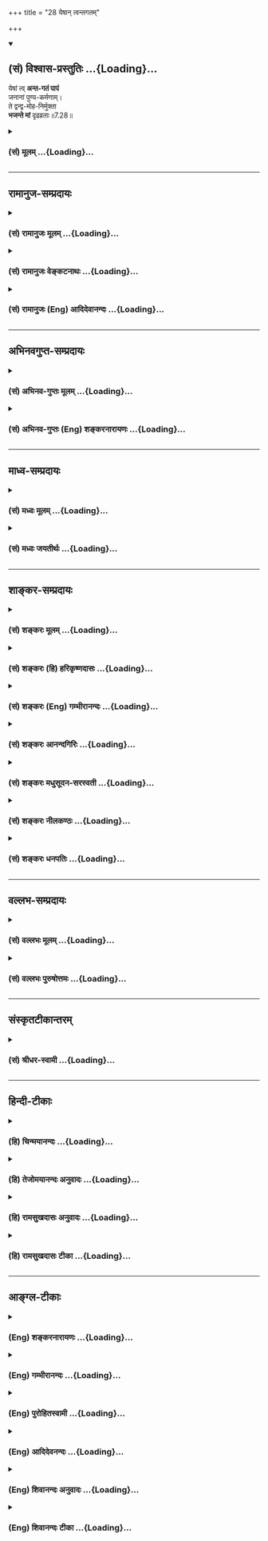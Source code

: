 +++
title = "28 येषान् त्वन्तगतम्"

+++
<div class="js_include" newlevelforh1="2" title="(सं) विश्वास-प्रस्तुतिः" unfilled url="/mahAbhAratam/shlokashaH/06-bhIShma-parva/03-bhagavad-gItA-parva/saMskRtam/vishvAsa-prastutiH/07_jnAna-vijnAna-yogaH/28_yeShAn_tvantagata.md">
<details open><summary><h2>(सं) विश्वास-प्रस्तुतिः ...{Loading}...</h2></summary>

येषां त्व् **अन्त-गतं पापं**  
जनानां पुण्य-कर्मणाम्।  
ते द्वन्द्व-मोह-निर्मुक्ता  
**भजन्ते मां** दृढव्रताः॥7.28॥
</details>
</div>
<div class="js_include collapsed" newlevelforh1="3" title="(सं) मूलम्" unfilled url="/mahAbhAratam/shlokashaH/06-bhIShma-parva/03-bhagavad-gItA-parva/saMskRtam/mUlam/07_jnAna-vijnAna-yogaH/28_yeShAn_tvantagata.md">
<details><summary><h3>(सं) मूलम् ...{Loading}...</h3></summary>

येषां त्वन्तगतं पापं जनानां पुण्यकर्मणाम्।  
ते द्वन्द्वमोहनिर्मुक्ता भजन्ते मां दृढव्रताः।।7.28।।
</details>
</div>


_________________
## रामानुज-सम्प्रदायः
<div class="js_include collapsed" newlevelforh1="3" title="(सं) रामानुजः मूलम्" unfilled url="/mahAbhAratam/shlokashaH/06-bhIShma-parva/03-bhagavad-gItA-parva/saMskRtam/rAmAnujaH/mUlam/07_jnAna-vijnAna-yogaH/28_yeShAn_tvantagata.md">
<details><summary><h3>(सं) रामानुजः मूलम् ...{Loading}...</h3></summary>

।।7.28।। येषां तु अनेकजन्मार्जितेन उत्कृष्टपुण्यसंचयेन गुणमयं
द्वन्द्वेच्छाद्वेषहेतुभूतं मदौन्मुख्यविरोधि च अनादिकालप्रवृत्तं **पापम्
अन्तगतं** क्षीणम् **ते** पूर्वोक्तेन सुकृततारतम्येन मां शरणम् अनुप्रपद्य
गुणमयान्मोहाद् विनिर्मुक्ताः जरामरणमोक्षाय
प्रकृतिवियुक्तात्मस्वरूपदर्शनाय महते च ऐश्वर्याय मत्प्राप्त्ये च
**दृढव्रताः** दृढसंकल्पा माम् एव भजन्ते। तत्र तेषां त्रयाणां भगवन्तं
भजमानानां ज्ञातव्यविशेषान् उपादेयांश्च प्रस्तौति

</details>
</div>
<div class="js_include collapsed" newlevelforh1="3" title="(सं) रामानुजः वेङ्कटनाथः" unfilled url="/mahAbhAratam/shlokashaH/06-bhIShma-parva/03-bhagavad-gItA-parva/saMskRtam/rAmAnujaH/venkaTanAthaH/07_jnAna-vijnAna-yogaH/28_yeShAn_tvantagata.md">
<details><summary><h3>(सं) रामानुजः वेङ्कटनाथः ...{Loading}...</h3></summary>

  
  
।।7.28।। यद्येवं सर्वभूतानि सम्मोहं यान्ति तर्हि भगवदुपासनं कदाचिदपि
कस्यचिदपि न स्यात् अतःचतुर्विधा भजन्ते माम् 7।16 इत्यादिनोक्तं
चानुपपन्नं स्यादित्यत्रोत्तरंयेषां त्वित्यादि। पुण्यकर्मणाम्
इत्येतत्पापनिवृत्तिहेतुपरम्। तथा च श्रुतिः धर्मेण पापमपनुदति म.ना.उ.16।1
इति। जनशब्दश्च जननवति वर्तमानत्वात् पुण्यप्रचयहेतुभूतानेकजन्मसूचनपर
इत्यभिप्रायेणोक्तम् अनेकजन्मार्जितेनोत्कृष्टपुण्यसञ्चयेनेति।
भगवज्ज्ञानप्रतिबन्धकपापनिवर्तकत्वाच्चोत्कृष्टत्वं फलितम्। गुणमयशब्देन
सुखदुःखरूपभगवत्संश्लेषविश्लेषाख्यद्वन्द्वव्यवच्छेदः। द्वन्द्वमोहविनिर्मुक्ता
मां भजन्ते इति फलद्वयदर्शनात्प्रतिबन्धकेऽपि पापे
द्वन्द्वेच्छाद्वेषहेतुभूतं मदौन्मुख्यविरोधि चेति भेदो दर्शितः।
अनेकजन्मार्जितोत्कृष्टपुण्यनाश्यत्वायोक्तंअनादिकालप्रवृत्तमिति।
उपासनारम्भे पापस्य द्वन्द्वमोहस्य च
निश्शेषविनष्टत्वाभावादन्तर्गतशब्देनाल्पावशिष्टत्वं
विवक्षितमित्यभिप्रायेणोक्तं क्षीणमिति। मामेव ये प्रपद्यन्ते 7।14चतुर्विधा
भजन्ते मां इत्यादिकं च प्रायुक्तमनन्तराभिधीयमानं चजरामरणमोक्षाय 7।29
इत्यादिकमनुसन्दधान आहपूर्वोक्तेनेति। न चात्र
द्वन्द्वमोहविनिर्मुक्तत्ववचनादैश्वर्यार्थिनां प्रसङ्गानुपपत्तिः तेषामपि
क्षुद्रतरद्वन्द्वनिरोधस्यावश्यापेक्षितत्वात्। व्रतशब्दः सङ्कल्पविशेषेषु
मुख्यः तत्सम्बन्धादेव क्रियाविशेषेषु तत्प्रयोग इत्यभिप्रायेणदृढसङ्कल्पा
इत्युक्तम्। दृढव्रतशब्देन देवतान्तरपरित्यागादिनियमोऽपि यथाप्रमाणं सूचित
इत्यभिप्रायेणमामेव भजन्त इत्युक्तम्। मां भजन्ते इत्यनेनैव
भजनाङ्गव्रतादेरपि सिद्धत्वात्मत्प्राप्तये चेत्यन्तेन दृढसङ्कल्पत्वं
स्वाभिमतफलविषयतया वा व्याख्यातम्।  
  

</details>
</div>
<div class="js_include collapsed" newlevelforh1="3" title="(सं) रामानुजः (Eng) आदिदेवानन्दः" unfilled url="/mahAbhAratam/shlokashaH/06-bhIShma-parva/03-bhagavad-gItA-parva/saMskRtam/rAmAnujaH/english/AdidevAnandaH/07_jnAna-vijnAna-yogaH/28_yeShAn_tvantagata.md">
<details><summary><h3>(सं) रामानुजः (Eng) आदिदेवानन्दः ...{Loading}...</h3></summary>

7.28 However, there are some whose sins, accruing from beginningless time, which cause desire or hatred to the pairs of opposites and annual the tendency towards Me, have come to an end, i.e., have become weakened, through the accumulation of good actions in numerous births,
They resort to Me, devoid of delusion produced by the Gunas, and worship Me alone in proportion to the excellence of their Karmas previously described. In order to attain deliverance form old age and death and for aciring the supreme consummation of reaching Me, they remain steadfast in their vows. Sri Krsna enumerates what special things are to be known and what ought to be attained by these three classes of votaries of God:

</details>
</div>


_________________
## अभिनवगुप्त-सम्प्रदायः
<div class="js_include collapsed" newlevelforh1="3" title="(सं) अभिनव-गुप्तः मूलम्" unfilled url="/mahAbhAratam/shlokashaH/06-bhIShma-parva/03-bhagavad-gItA-parva/saMskRtam/abhinava-guptaH/mUlam/07_jnAna-vijnAna-yogaH/28_yeShAn_tvantagata.md">
<details><summary><h3>(सं) अभिनव-गुप्तः मूलम् ...{Loading}...</h3></summary>
<div class="js_include" includetitle="false" newlevelforh1="2" unfilled="" url="/mahAbhAratam/shlokashaH/06-bhIShma-parva/02-bhagavad-gItA-parva/saMskRtam/abhinava-guptaH/mUlam/07_jnAna-vijnAna-yogaH/30_sAdhibhUtAdhidaiv.md"></div>
</details>
</div>
<div class="js_include collapsed" newlevelforh1="3" title="(सं) अभिनव-गुप्तः (Eng) शङ्करनारायणः" unfilled url="/mahAbhAratam/shlokashaH/06-bhIShma-parva/03-bhagavad-gItA-parva/saMskRtam/abhinava-guptaH/english/shankaranArAyaNaH/07_jnAna-vijnAna-yogaH/28_yeShAn_tvantagata.md">
<details><summary><h3>(सं) अभिनव-गुप्तः (Eng) शङ्करनारायणः ...{Loading}...</h3></summary>

7.28 See Comment under 7.30

</details>
</div>


_________________
## माध्व-सम्प्रदायः
<div class="js_include collapsed" newlevelforh1="3" title="(सं) मध्वः मूलम्" unfilled url="/mahAbhAratam/shlokashaH/06-bhIShma-parva/03-bhagavad-gItA-parva/saMskRtam/madhvaH/mUlam/07_jnAna-vijnAna-yogaH/28_yeShAn_tvantagata.md">
<details><summary><h3>(सं) मध्वः मूलम् ...{Loading}...</h3></summary>

।।7.28।। विपरीताश्च केचित्सन्तीत्याह येषामिति।

</details>
</div>
<div class="js_include collapsed" newlevelforh1="3" title="(सं) मध्वः जयतीर्थः" unfilled url="/mahAbhAratam/shlokashaH/06-bhIShma-parva/03-bhagavad-gItA-parva/saMskRtam/madhvaH/jayatIrthaH/07_jnAna-vijnAna-yogaH/28_yeShAn_tvantagata.md">
<details><summary><h3>(सं) मध्वः जयतीर्थः ...{Loading}...</h3></summary>

।।7.28।। चतुर्विधाः 7।16 इत्यनेन गतार्थमुत्तरं वाक्यमित्यत आह
**विपरीताश्चे**ति। त्वत्प्रपत्तेर्मायाकरणाकारणत्वात् स्वदोषाद्वा त्वां न
प्रपद्यन्त इत्यत्र कथं निर्णयः इत्यतस्तदुक्तम्। सर्वभूतानि सम्मोहं
यान्ति चेत् लुप्तो मुक्तिमार्ग इत्याशङ्क्याऽत्र द्वन्द्वमोहरहिताश्च
केचित्सन्तीत्याहेत्यर्थः।

</details>
</div>


_________________
## शाङ्कर-सम्प्रदायः
<div class="js_include collapsed" newlevelforh1="3" title="(सं) शङ्करः मूलम्" unfilled url="/mahAbhAratam/shlokashaH/06-bhIShma-parva/03-bhagavad-gItA-parva/saMskRtam/shankaraH/mUlam/07_jnAna-vijnAna-yogaH/28_yeShAn_tvantagata.md">
<details><summary><h3>(सं) शङ्करः मूलम् ...{Loading}...</h3></summary>

।।7.28।। **येषां तु** पुनः **अन्तगतं** समाप्तप्रायं क्षीणं **पापं जनानां
पुण्यकर्मणां** पुण्यं कर्म येषां सत्त्वशुद्धिकारणं विद्यते ते
पुण्यकर्माणः तेषां पुण्यकर्मणाम् **ते द्वन्द्वमोहनिर्मुक्ताः** यथोक्तेन
द्वन्द्वमोहेन निर्मुक्ताः **भजन्ते मां** परमात्मानं **दृढव्रताः।** एवमेव
परमार्थतत्त्वं नान्यथा इत्येवं सर्वपरित्यागव्रतेन निश्चितविज्ञानाः
दृढव्रताः उच्यन्ते।। ते किमर्थं भजन्ते इत्युच्यते

</details>
</div>
<div class="js_include collapsed" newlevelforh1="3" title="(सं) शङ्करः (हि) हरिकृष्णदासः" unfilled url="/mahAbhAratam/shlokashaH/06-bhIShma-parva/03-bhagavad-gItA-parva/saMskRtam/shankaraH/hindI/harikRShNadAsaH/07_jnAna-vijnAna-yogaH/28_yeShAn_tvantagata.md">
<details><summary><h3>(सं) शङ्करः (हि) हरिकृष्णदासः ...{Loading}...</h3></summary>

।।7.28।। तो फिर इस द्वन्द्वमोहसे छूटे हुए ऐसे कौनसे मनुष्य हैं जो आपको
शास्त्रोक्त प्रकारसे आत्मभावसे भजते हैं इस अपेक्षित अर्थको दिखानेके लिये
कहते हैं जिन पुण्यकर्मा पुरुषोंके पापोंका लगभग अन्त हो गया होता है
अर्थात् जिनके कर्म पवित्र यानी अन्तःकरणकी शुद्धिके कारण होते हैं वे
पुण्यकर्मा हैं ऐसे उपर्युक्त द्वन्द्वमोहसे मुक्त हुए वे दृढ़व्रती पुरुष
मुझ परमात्माको भजते हैं। परमार्थतत्त्व ठीक इसी प्रकार है दूसरी प्रकार
नहीं ऐसे निश्चित विज्ञानवाले पुरुष दृढ़व्रती कहे जाते हैं।

</details>
</div>
<div class="js_include collapsed" newlevelforh1="3" title="(सं) शङ्करः (Eng) गम्भीरानन्दः" unfilled url="/mahAbhAratam/shlokashaH/06-bhIShma-parva/03-bhagavad-gItA-parva/saMskRtam/shankaraH/english/gambhIrAnandaH/07_jnAna-vijnAna-yogaH/28_yeShAn_tvantagata.md">
<details><summary><h3>(सं) शङ्करः (Eng) गम्भीरानन्दः ...{Loading}...</h3></summary>

7.28 Yesam jananam, those persons; tu, on the other hand;
punya-karmanam, who are of virtuous deeds, in whom exist virtuous deeds
that are the cause of purification of the mind; whose papam, sin;
antagatam, has come to an end, is almost eradicated, attenuated; te,
they; dvandva-moha-nirmuktah, being free from the delusion of duality as
described; and drdhavratah, firm in their convictions-those who \[Here
Ast. adds, 'sarva-parityaga-vratena, through the vow of relinishing
everything'.-Tr.\] have the firm knowledge that the supreme Reality is
such alone and not otherwise are called drdhavratah-; bhajante, adore;
mam, Me, the supreme Self. Why do they worship; This is being answered:

</details>
</div>
<div class="js_include collapsed" newlevelforh1="3" title="(सं) शङ्करः आनन्दगिरिः" unfilled url="/mahAbhAratam/shlokashaH/06-bhIShma-parva/03-bhagavad-gItA-parva/saMskRtam/shankaraH/AnandagiriH/07_jnAna-vijnAna-yogaH/28_yeShAn_tvantagata.md">
<details><summary><h3>(सं) शङ्करः आनन्दगिरिः ...{Loading}...</h3></summary>

।।7.28।। यदि सर्वाणि भूतानि जन्मप्रतिपद्यमानानि संमूढानि सन्ति
भगवत्तत्त्वपरिज्ञानशून्यानि भगवद्भजनपराङ्मुखानि तर्हि शास्त्रानुरोधेन
भगवद्भजनमुच्यमानमधिकार्यभावादनर्थकमापद्येतेति शङ्कते **के पुनरिति।**
अनेकेषु जन्मसु सुकृतवशादपाकृतदुरितानां द्वन्द्वप्रयुक्तमोहविरहिणां
ब्रह्मचर्यादिनियमवतां भगवद्भजनाधिकारित्वान्न शास्त्रविरोधोऽस्तीति
परिहरति **उच्यत इति।** तुशब्दद्योत्यमर्थमाह **पुनरिति।**
उक्तार्थमात्रसिद्ध्यर्थं समाप्तप्रायमित्युक्तम्। प्रकृतोपयोगं पुण्यस्य
कर्मणो दर्शयितुं विशिनष्टि **सत्त्वेति।**
उभयविधशुद्धेर्द्वन्द्वनिमित्तमोहनिवृत्तिफलमाह **ते द्वन्द्वेति।**
मोहनिवृत्तेर्भगवन्निष्ठापर्यन्तत्वमाह **भजन्त इति।** तेषां
नानापरिग्रहवतां भगवद्भजनप्रतिहतिमाशङ्क्याह **दृढेति।**

</details>
</div>
<div class="js_include collapsed" newlevelforh1="3" title="(सं) शङ्करः मधुसूदन-सरस्वती" unfilled url="/mahAbhAratam/shlokashaH/06-bhIShma-parva/03-bhagavad-gItA-parva/saMskRtam/shankaraH/madhusUdana-sarasvatI/07_jnAna-vijnAna-yogaH/28_yeShAn_tvantagata.md">
<details><summary><h3>(सं) शङ्करः मधुसूदन-सरस्वती ...{Loading}...</h3></summary>

।।7.28।। यदि सर्वभूतानि संमोहं यान्ति कथं तर्हिचतुर्विधा भजन्ते
मामित्युक्तम्। सत्यम्। सुकृतातिशयेन तेषां क्षीणपापत्वादित्याह येषां
त्वितरलोकविलक्षणानां जनानां सफलजन्मनां पुण्यकर्मणामनेकजन्मसु
पुण्याचरणशीलानां तैस्तैः पुण्यैः कर्मभिर्ज्ञानप्रतिबन्धकं
पापमन्तगतमन्तमवसानं प्राप्तं ते पापाभावेन तन्निमित्तेन द्वन्द्वमोहेन
रागद्वेषादिनिबन्धनविपर्यासेन स्वत एव निर्मुक्ताः पुनरावृत्त्ययोग्यत्वेन
त्यक्ताः दृढव्रता अचाल्यसंकल्पाः सर्वथा भगवानेव भजनीयः स चैवंरुप एवेति
प्रमाणजनिताप्रामाण्यशङ्काशून्यविज्ञानाः सन्तो मां परमात्मानं
भजन्तेऽनन्यशरणाः सन्तः सेवन्ते। एतादृशा एव चतुर्विधा भजन्ते मामित्यत्र
सुकृतिशब्देनोक्ताः। अतः सर्वभूतानि संमोहं यान्तीत्युत्सर्गः। तेषां मध्ये
ये सुकृतिनस्ते संमोहशून्या मां भजन्त इत्यपवाद इति न विरोधः।
अयमेवोत्सर्गः प्रागपि प्रतिपादितस्त्रिभिर्गुणमयैर्भावैरित्यत्र।
तस्मात्सत्त्वशोधकपुण्यकर्मसंचयाय सर्वदा यतनीयमिति भावः।

</details>
</div>
<div class="js_include collapsed" newlevelforh1="3" title="(सं) शङ्करः नीलकण्ठः" unfilled url="/mahAbhAratam/shlokashaH/06-bhIShma-parva/03-bhagavad-gItA-parva/saMskRtam/shankaraH/nIlakaNThaH/07_jnAna-vijnAna-yogaH/28_yeShAn_tvantagata.md">
<details><summary><h3>(सं) शङ्करः नीलकण्ठः ...{Loading}...</h3></summary>

।।7.28।। केषां तर्हि सार्वज्ञ्यं भवतीत्याशङ्क्याह **येषां त्विति**
द्वाभ्याम्। येषां पुनर्जनानां पुण्यकर्मणां पापं अन्तगतं अन्तं नाशं
प्राप्तं। द्वितीया श्रिता इति समासः। ते द्वन्द्वमोह उक्तलक्षणस्तेन
निर्मुक्ताः सन्तः प्रथमं दृढव्रताः शमदमादिदार्ढ्य भाजो भूत्वा मां
भजन्ते।

</details>
</div>
<div class="js_include collapsed" newlevelforh1="3" title="(सं) शङ्करः धनपतिः" unfilled url="/mahAbhAratam/shlokashaH/06-bhIShma-parva/03-bhagavad-gItA-parva/saMskRtam/shankaraH/dhanapatiH/07_jnAna-vijnAna-yogaH/28_yeShAn_tvantagata.md">
<details><summary><h3>(सं) शङ्करः धनपतिः ...{Loading}...</h3></summary>

।।7.28।। के पुनस्त्वां विदित्वा यथाशास्त्र मात्मभावेन भजन्त
इत्यपेक्षायामाह। येषां तु पुनर्जनानां पुण्यकर्मणां पुण्यं कर्म
पापक्षयद्वारा सत्त्वशुद्धिकरं येषां ते पुण्यकर्माणस्तेषां पापमन्तं
समाप्तिं गतं प्राप्तम् ते यथोक्तद्वन्द्वमोहेन विनिर्मुक्ता वर्जिता अतएव
दृढव्रताः एवमेवात्मतत्त्वं नान्यथेत्येवं सर्वपरित्यागेन निश्चितविज्ञाना
मां परमात्मानं भजन्ते।

</details>
</div>


_________________
## वल्लभ-सम्प्रदायः
<div class="js_include collapsed" newlevelforh1="3" title="(सं) वल्लभः मूलम्" unfilled url="/mahAbhAratam/shlokashaH/06-bhIShma-parva/03-bhagavad-gItA-parva/saMskRtam/vallabhaH/mUlam/07_jnAna-vijnAna-yogaH/28_yeShAn_tvantagata.md">
<details><summary><h3>(सं) वल्लभः मूलम् ...{Loading}...</h3></summary>

।।7.28।। येषां त्विति। सुकृतिनां जनानां पापमात्रं नष्टं पापरूपं
प्रतिबन्धकं वा ते मां दृढव्रताः सन्तो भजन्ते। मां भजन्तो दृश्यन्त
इत्यर्थः।

</details>
</div>
<div class="js_include collapsed" newlevelforh1="3" title="(सं) वल्लभः पुरुषोत्तमः" unfilled url="/mahAbhAratam/shlokashaH/06-bhIShma-parva/03-bhagavad-gItA-parva/saMskRtam/vallabhaH/puruShottamaH/07_jnAna-vijnAna-yogaH/28_yeShAn_tvantagata.md">
<details><summary><h3>(सं) वल्लभः पुरुषोत्तमः ...{Loading}...</h3></summary>

  
  
।।7.28।। ननु ये मोहयुक्तास्तन्मध्ये तत्सङ्गिन एव केचन पूर्वमभजन्तः
पश्चात् त्वद्भजनप्रवृत्ताः कथं भवन्ति इत्यत आह येषामिति। येषां
दुर्लभानां भाग्यवतां पुण्यकर्मणां मद्दर्शनादिना पुण्याचरणशीलानां महत्सु
विनयादियुक्तानाम्। तु पुनः जनादिक्लेशयुक्तानां पापं
मत्स्वरूपज्ञानप्रतिबन्धकं अन्तभावं गतं प्राप्तं नष्टमिति यावत्। ते
द्वन्द्वमोहनिर्मुक्ताः स्वसुखदुःखादिमोहनिर्मुक्ताः दृढव्रताः
दृढसङ्कल्पाः मदेकनिष्ठाः मां भजन्ते। अत्रायं भावः पूर्वजन्मकृतं
यत्किञ्चित् पुण्यकर्म तेन जन्मान्तरे प्रवृद्धमाने वाऽनेकजन्मनि वयसः
परिपाके पुण्योपचितमरणभयेन तन्निवृत्त्यर्थं मद्भजनप्रवृत्ता भवन्ति।
अतएवजन्मान्तरसहस्रेषु तपोज्ञानसमाधिभिः। नराणां क्षीणपापानां कृष्णे
भक्तिः प्रजायते पां.गी.40 इति भागवतैरुक्तम्।  
  

</details>
</div>


_________________
## संस्कृतटीकान्तरम्
<div class="js_include collapsed" newlevelforh1="3" title="(सं) श्रीधर-स्वामी" unfilled url="/mahAbhAratam/shlokashaH/06-bhIShma-parva/03-bhagavad-gItA-parva/saMskRtam/shrIdhara-svAmI/07_jnAna-vijnAna-yogaH/28_yeShAn_tvantagata.md">
<details><summary><h3>(सं) श्रीधर-स्वामी ...{Loading}...</h3></summary>

।।7.28।। कुतस्तर्हि केचन त्वां भजन्तो दृश्यन्ते तत्राह **येषामिति।**
येषां तु पुण्याचरणशीलानां सर्वं प्रतिबन्धकं पापमन्तगतं नष्टं ते
द्वन्द्वनिमित्तेन मोहेन निर्मुक्ताः दृढव्रता एकान्तिनः सन्तो मां भजन्ते।

</details>
</div>


_________________
## हिन्दी-टीकाः
<div class="js_include collapsed" newlevelforh1="3" title="(हि) चिन्मयानन्दः" unfilled url="/mahAbhAratam/shlokashaH/06-bhIShma-parva/03-bhagavad-gItA-parva/hindI/chinmayAnandaH/07_jnAna-vijnAna-yogaH/28_yeShAn_tvantagata.md">
<details><summary><h3>(हि) चिन्मयानन्दः ...{Loading}...</h3></summary>

।।7.28।। जिन पुण्यकर्मी पुरुषों का पाप नष्ट हो गया है इस कथन को सम्यक्
प्रकार से समझना आवश्यक है। पाप मनुष्य का स्वभाव नहीं हैं वेदान्त के
अनुसार वह मनुष्य द्वारा किये गये गलत निर्णय अर्थात् विपरीत ज्ञान का
परिणाम है जिसने आत्मचैतन्य को आच्छादित सा कर दिया है। पाप का मुख्य कारण
है बाह्य स्थूल जगत् के निम्न स्तरीय विषयोपभोग के लिए हमारे मन की तृष्णा
और स्पृहा। पापी पुरुष वह है जिसका अत्यधिक समय और ध्यान केवल अपने देहसुख
के लिए ही व्यक्त होता है। ऐसे पुरुष में देह स्वामी और आत्मा उसकी दासी बन
जाती है। बहिर्मुखी प्रवृत्ति वैषयिक सुखों की कामना मन में उठने वाली
प्रत्येक निम्न कोटि की भावना का सन्तुष्टीकरण यह है पापी पुरुष की जीवन
पद्धति। इस प्रकार का कामुक पाशविक जीवन अन्तकरण में वैसी ही वासनाएं
उत्पन्न करता है। वासना के अनुसार ही विचार होते हैं। विचारानुसार कर्म और
ये कर्म फिर वासना को ही दृढ़ करते हैं। मनुष्य की शान्ति और सन्तुष्टि को
विनष्ट करने वाली वासनाविचारकर्म की श्रृंखला को तोड़ने के लिए मनुष्य को
पुण्यकर्म का नया जीवन प्रारम्भ करने का उपदेश दिया जाता है। पुण्यकर्म पाप
का विरोधी होने से उसके अन्तर्गत वे सब विचार भावनाएं तथा कर्म आते हैं जो
ईश्वर को समर्पित होते हैं अर्थात् जिनका लक्ष्य ईश्वर प्राप्ति होता है।
मैं देह हूँ के स्थान पर मैं आत्मा हूँ इस ज्ञान को दृढ़ करके कर्म करने पर
वे अपना संस्कार उत्पन्न नहीं करेंगे। कुछ कालावधि में इन पुण्यसंस्कारों
के दृढ़ होने पर पाप वासनाएं नष्ट हो जायेंगी। ऐसा पापयुक्त पुरुष सुख
दुखादि रूप सभी प्रकार के द्वन्द्वमोह से निर्मुक्त हो जाता है। तब उसमें
यह योग्यता आती है कि वह एकाग्रचित तथा दृढ़वती अर्थात् दृढ़ निश्चयी होकर
आत्मा का ध्यान कर सके। साधन सम्पन्न साधक किस प्रयोजन से आत्मा का ध्यान
करते हैं उत्तर है

</details>
</div>
<div class="js_include collapsed" newlevelforh1="3" title="(हि) तेजोमयानन्दः अनुवादः" unfilled url="/mahAbhAratam/shlokashaH/06-bhIShma-parva/03-bhagavad-gItA-parva/hindI/tejomayAnandaH/anuvAdaH/07_jnAna-vijnAna-yogaH/28_yeShAn_tvantagata.md">
<details><summary><h3>(हि) तेजोमयानन्दः अनुवादः ...{Loading}...</h3></summary>

।।7.28।। परन्तु जिन पुण्यकर्मी पुरुषों का पाप नष्ट हो गया है, वे
द्वन्द्वमोह से निर्मुक्त और दृढ़वती पुरुष मुझे भजते हैं।।

</details>
</div>
<div class="js_include collapsed" newlevelforh1="3" title="(हि) रामसुखदासः अनुवादः" unfilled url="/mahAbhAratam/shlokashaH/06-bhIShma-parva/03-bhagavad-gItA-parva/hindI/rAmasukhadAsaH/anuvAdaH/07_jnAna-vijnAna-yogaH/28_yeShAn_tvantagata.md">
<details><summary><h3>(हि) रामसुखदासः अनुवादः ...{Loading}...</h3></summary>

।।7.28।। परन्तु जिन पुण्यकर्मा मनुष्योंके पाप नष्ट गये हैं, वे
द्वन्द्वमोहसे रहित हुए मनुष्य दृढ़व्रती होकर मेरा भजन करते हैं।

</details>
</div>
<div class="js_include collapsed" newlevelforh1="3" title="(हि) रामसुखदासः टीका" unfilled url="/mahAbhAratam/shlokashaH/06-bhIShma-parva/03-bhagavad-gItA-parva/hindI/rAmasukhadAsaH/TIkA/07_jnAna-vijnAna-yogaH/28_yeShAn_tvantagata.md">
<details><summary><h3>(हि) रामसुखदासः टीका ...{Loading}...</h3></summary>

।।7.28।।***व्याख्या--'*येषां त्वन्तगतं पापं जनानां पुण्यकर्मणाम्'**
**द्वन्द्वमोहसे'--**मोहित मनुष्य तो भजन नहीं करते और जो द्वन्द्वमोहसे
मोहित नहीं हैं वे भजन करते हैं तो भजन न करनेवालोंकी अपेक्षा भजन
करनेवालोंकी विलक्षणता बतानेके लिये यहाँ तु पद आया है। जिन मनुष्योंने
अपनेको तो भगवत्प्राप्ति ही करनी है इस उद्देश्यको पहचान लिया है अर्थात्
जिनको उद्देश्यकी यह स्मृति आ गयी है कि यह मनुष्यशरीर भोग भोगनेके लिये
नहीं है प्रत्युत भगवान्की कृपासे केवल उनकी प्राप्तिके लिये ही मिला है
ऐसा जिनका दृढ़ निश्चय हो गया है वे मनुष्य ही पुण्यकर्मा हैं। तात्पर्य यह
हुआ कि अपने एक निश्चयसे जो शुद्धि होती है पवित्रता आती है वह यज्ञ दान तप
आदि क्रियाओंसे नहीं आती। कारण कि हमें तो एक भगवान्की तरफ ही चलना है यह
निश्चय स्वयंमें होता हैऔर यज्ञ दान आदि क्रियाएँ बाहरसे होती
हैं। '**अन्तगतं पापम्'**कहनेका भाव यह है कि जब यह निश्चय हो गया कि
मेरेको तो केवल भगवान्की तरफ ही चलना है तो इस निश्चयसे भगवान्की सम्मुखता
होनेसे विमुखता चली गयी जिससे पापोंकी जड़ ही कट गयी क्योंकि भगवान्से
विमुखता ही पापोंका खास कारण है। सन्तोंने कहा है कि डेढ़ ही पाप है और
डेढ़ ही पुण्य है। भगवान्से विमुख होना पूरा पाप है और दुर्गुणदुराचारोंमें
लगना आधा पाप है। ऐसे ही भगवान्के सम्मुख होना पूरा पुण्य है और
सद्गुणसदाचारोंमें लगना आधा पुण्य है। तात्पर्य यह हुआ कि जब मनुष्य
भगवान्के सर्वथा शरण हो जाता है तब उसके पापोंका अन्त हो जाता है। दूसरा भाव
यह है कि जिनका लक्ष्य केवल भगवान् हैं वे पुण्यकर्मा हैं क्योंकि भगवान्का
लक्ष्य होनेपर सब पाप नष्ट हो जाते हैं। भगवान्का लक्ष्य होनेपर पुराने
किसी संस्कारसे पाप हो भी जायगा तो भी वह रहेगा नहीं क्योंकि हृदयमें
विराजमान भगवान् उस पापको नष्ट कर देते हैं

</details>
</div>


_________________
## आङ्ग्ल-टीकाः
<div class="js_include collapsed" newlevelforh1="3" title="(Eng) शङ्करनारायणः" unfilled url="/mahAbhAratam/shlokashaH/06-bhIShma-parva/03-bhagavad-gItA-parva/english/shankaranArAyaNaH/07_jnAna-vijnAna-yogaH/28_yeShAn_tvantagata.md">
<details><summary><h3>(Eng) शङ्करनारायणः ...{Loading}...</h3></summary>

7.28. But those men of virtuous deeds, whose sin has come to an end-they, being free from the delusion of pairs \[of opposites\],
worship Me with firm resolve.

</details>
</div>
<div class="js_include collapsed" newlevelforh1="3" title="(Eng) गम्भीरानन्दः" unfilled url="/mahAbhAratam/shlokashaH/06-bhIShma-parva/03-bhagavad-gItA-parva/english/gambhIrAnandaH/07_jnAna-vijnAna-yogaH/28_yeShAn_tvantagata.md">
<details><summary><h3>(Eng) गम्भीरानन्दः ...{Loading}...</h3></summary>

7.28 On the other hand, those persons who are of virtuous deeds, whose sin has come to an end, they, being free from the delusion of dulaity and firm in their convictions, adore Me.

</details>
</div>
<div class="js_include collapsed" newlevelforh1="3" title="(Eng) पुरोहितस्वामी" unfilled url="/mahAbhAratam/shlokashaH/06-bhIShma-parva/03-bhagavad-gItA-parva/english/purohitasvAmI/07_jnAna-vijnAna-yogaH/28_yeShAn_tvantagata.md">
<details><summary><h3>(Eng) पुरोहितस्वामी ...{Loading}...</h3></summary>

7.28 But those who act righteously, in whom sin has been destroyed, who are free from the infatuation of the conflicting emotions, they worship Me with firm resolution.

</details>
</div>
<div class="js_include collapsed" newlevelforh1="3" title="(Eng) आदिदेवनन्दः" unfilled url="/mahAbhAratam/shlokashaH/06-bhIShma-parva/03-bhagavad-gItA-parva/english/AdidevanandaH/07_jnAna-vijnAna-yogaH/28_yeShAn_tvantagata.md">
<details><summary><h3>(Eng) आदिदेवनन्दः ...{Loading}...</h3></summary>

7.28 But the doers of good deeds, whose sins have come to an end, are freed from the delusion of the pairs of opposites. They worship Me,
steadfast in their vows.

</details>
</div>
<div class="js_include collapsed" newlevelforh1="3" title="(Eng) शिवानन्दः अनुवादः" unfilled url="/mahAbhAratam/shlokashaH/06-bhIShma-parva/03-bhagavad-gItA-parva/english/shivAnandaH/anuvAdaH/07_jnAna-vijnAna-yogaH/28_yeShAn_tvantagata.md">
<details><summary><h3>(Eng) शिवानन्दः अनुवादः ...{Loading}...</h3></summary>

7.28 But those men of virtuous deeds whose sins have come to an end, and who are freed from the delusion of the pairs of opposites, worship Me,
steadfast in their vows.

</details>
</div>
<div class="js_include collapsed" newlevelforh1="3" title="(Eng) शिवानन्दः टीका" unfilled url="/mahAbhAratam/shlokashaH/06-bhIShma-parva/03-bhagavad-gItA-parva/english/shivAnandaH/TIkA/07_jnAna-vijnAna-yogaH/28_yeShAn_tvantagata.md">
<details><summary><h3>(Eng) शिवानन्दः टीका ...{Loading}...</h3></summary>

7.28 येषाम् of whom; तु but; अन्तगतम् is at the end; पापम् sin; जनानाम्
of men; पुण्यकर्मणाम् of men of virtuous deeds; ते they;
द्वन्द्वमोहनिर्मुक्ताः freed from the delusion of the pairs of opposites; भजन्ते worship; माम् Me; दृढव्रताः men steadfast in vows.Commentary By the performance of good deeds the heart is slowly purified Sattva increases Rajas and Tamas are gradually thinned out. The mind becomes serene and calm. The little selfarrogating personality slowly dies. You grow in spirituality. The divine flame becomes brighter and brighter. You become impersonal.Sin To forget ones identity with the Supreme Soul is the greatest sin. To see difference is sin. To take the body as the Self; to believe that this world is real is sin. Selfishness is sin. Egoism is sin. Ignorance is sin.Steadfast in vows The man steadfast in vows entertains a firm resolve I must realise the Self now I will not budge an inch from my seat till I attain Selfrealisation. He has the firm conviction that Brahman is the only Reality. This world is unreal. It is like a mirage. I can attain immortality and eternal bliss if I realise the Self only. There is not an iota of happiness in the sensual objects. Therefore the Lord says; Those persons of pure deeds worship Me steadfast in vows.

</details>
</div>

